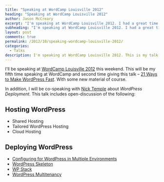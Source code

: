 ```yaml
---
title: "Speaking at WordCamp Louisville 2012"
heading: "Speaking at WordCamp Louisville 2012"
author: Jason McCreary
excerpt: "I'm speaking at WordCamp Louisville 2012. I had a great time last year and look forward to presenting my talk from WordCamp Chicago – <em>21 Ways to Make WordPress Fast</em>."
subheading: "I'm speaking at WordCamp Louisville 2012. I had a great time last year and look forward to presenting my talk from WordCamp Chicago – <em>21 Ways to Make WordPress Fast</em>."
layout: post
comments: true
permalink: /2012/10/speaking-wordcamp-louisville-2012/
categories:
  - Talks 
description: I'm speaking at WordCamp Louisville 2012. This is my talk from WordCamp Chicago, with updates of course &mdash; 21 Ways to Make WordPress Fast.
---
```

I'll be speaking at [WordCamp Louisville 2012][1] this weekend. This will be my fifth time speaking at WordCamp and second time giving this talk – [21 Ways to Make WordPress Fast][2]. With some new material of course.

In addition, I will be co-speaking with [Nick Temple][3] about *WordPress Deployment*. This talk includes open-discussion of the following:

## Hosting WordPress

*   Shared Hosting
*   Tailored WordPress Hosting
*   Cloud Hosting

## Deploying WordPress

*   [Configuring for WordPress in Multiple Environments][4]
*   [WordPress Skeleton][5]
*   [WP Stack][6]
*   [WordPress Multitenancy][7]

 [1]: http://2012.louisville.wordcamp.org/ "WordCamp Louisville 2012"
 [2]: http://jason.pureconcepts.net/2012/08/21-ways-wordpress-fast/ "21 Ways to Make WordPress Fast"
 [3]: http://www.intellispire.com/blog/ "Nick Temple's Blog"
 [4]: http://viastudio.com/2011/02/08/configuring-wordpress-multiple-environments/ "Configuring for WordPress in Multiple Environments"
 [5]: http://markjaquith.wordpress.com/2012/05/26/wordpress-skeleton/ "WordPress Skeleton"
 [6]: http://www.knewton.com/tech/blog/2012/07/announcing-wp-stack/ "WP Stack"
 [7]: http://jason.pureconcepts.net/2012/08/wordpress-multitenancy/ "WordPress Multitenancy"
